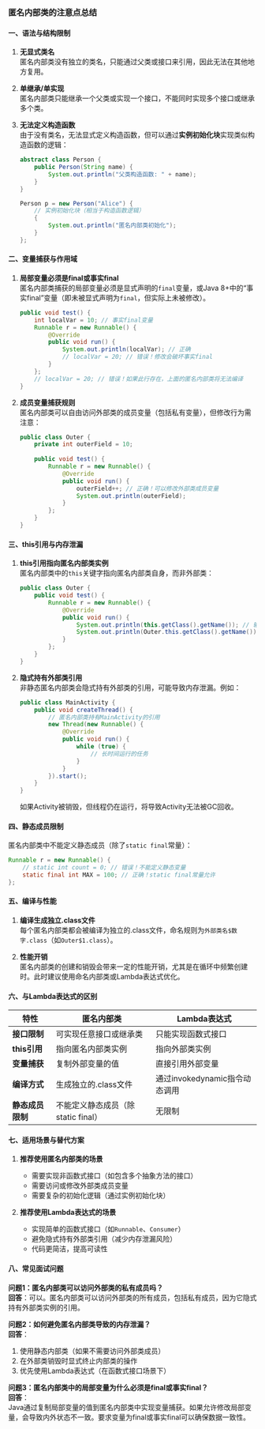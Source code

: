 ### 匿名内部类的注意点总结

#### 一、语法与结构限制
1. **无显式类名**  
   匿名内部类没有独立的类名，只能通过父类或接口来引用，因此无法在其他地方复用。

2. **单继承/单实现**  
   匿名内部类只能继承一个父类或实现一个接口，不能同时实现多个接口或继承多个类。

3. **无法定义构造函数**  
   由于没有类名，无法显式定义构造函数，但可以通过**实例初始化块**实现类似构造函数的逻辑：
   ```java
   abstract class Person {
       public Person(String name) {
           System.out.println("父类构造函数: " + name);
       }
   }

   Person p = new Person("Alice") {
       // 实例初始化块（相当于构造函数逻辑）
       {
           System.out.println("匿名内部类初始化");
       }
   };
   ```


#### 二、变量捕获与作用域
1. **局部变量必须是final或事实final**  
   匿名内部类捕获的局部变量必须是显式声明的`final`变量，或Java 8+中的“事实final”变量（即未被显式声明为`final`，但实际上未被修改）。
   ```java
   public void test() {
       int localVar = 10; // 事实final变量
       Runnable r = new Runnable() {
           @Override
           public void run() {
               System.out.println(localVar); // 正确
               // localVar = 20; // 错误！修改会破坏事实final
           }
       };
       // localVar = 20; // 错误！如果此行存在，上面的匿名内部类将无法编译
   }
   ```

2. **成员变量捕获规则**  
   匿名内部类可以自由访问外部类的成员变量（包括私有变量），但修改行为需注意：
   ```java
   public class Outer {
       private int outerField = 10;
       
       public void test() {
           Runnable r = new Runnable() {
               @Override
               public void run() {
                   outerField++; // 正确！可以修改外部类成员变量
                   System.out.println(outerField);
               }
           };
       }
   }
   ```


#### 三、this引用与内存泄漏
1. **this引用指向匿名内部类实例**  
   匿名内部类中的`this`关键字指向匿名内部类自身，而非外部类：
   ```java
   public class Outer {
       public void test() {
           Runnable r = new Runnable() {
               @Override
               public void run() {
                   System.out.println(this.getClass().getName()); // 输出Outer$1
                   System.out.println(Outer.this.getClass().getName()); // 输出Outer
               }
           };
       }
   }
   ```

2. **隐式持有外部类引用**  
   非静态匿名内部类会隐式持有外部类的引用，可能导致内存泄漏。例如：
   ```java
   public class MainActivity {
       public void createThread() {
           // 匿名内部类持有MainActivity的引用
           new Thread(new Runnable() {
               @Override
               public void run() {
                   while (true) {
                       // 长时间运行的任务
                   }
               }
           }).start();
       }
   }
   ```
   如果Activity被销毁，但线程仍在运行，将导致Activity无法被GC回收。


#### 四、静态成员限制
匿名内部类中不能定义静态成员（除了`static final`常量）：
```java
Runnable r = new Runnable() {
    // static int count = 0; // 错误！不能定义静态变量
    static final int MAX = 100; // 正确！static final常量允许
};
```


#### 五、编译与性能
1. **编译生成独立.class文件**  
   每个匿名内部类都会被编译为独立的.class文件，命名规则为`外部类名$数字.class`（如`Outer$1.class`）。

2. **性能开销**  
   匿名内部类的创建和销毁会带来一定的性能开销，尤其是在循环中频繁创建时。此时建议使用命名内部类或Lambda表达式优化。


#### 六、与Lambda表达式的区别
| **特性**              | **匿名内部类**                     | **Lambda表达式**                     |
|-----------------------|------------------------------------|--------------------------------------|
| **接口限制**          | 可实现任意接口或继承类             | 只能实现函数式接口                   |
| **this引用**          | 指向匿名内部类实例                 | 指向外部类实例                       |
| **变量捕获**          | 复制外部变量的值                   | 直接引用外部变量                     |
| **编译方式**          | 生成独立的.class文件               | 通过invokedynamic指令动态调用        |
| **静态成员限制**      | 不能定义静态成员（除static final） | 无限制                               |


#### 七、适用场景与替代方案
1. **推荐使用匿名内部类的场景**  
   - 需要实现非函数式接口（如包含多个抽象方法的接口）  
   - 需要访问或修改外部类成员变量  
   - 需要复杂的初始化逻辑（通过实例初始化块）

2. **推荐使用Lambda表达式的场景**  
   - 实现简单的函数式接口（如`Runnable`、`Consumer`）  
   - 避免隐式持有外部类引用（减少内存泄漏风险）  
   - 代码更简洁，提高可读性


#### 八、常见面试问题
**问题1：匿名内部类可以访问外部类的私有成员吗？**  
**回答**：可以。匿名内部类可以访问外部类的所有成员，包括私有成员，因为它隐式持有外部类实例的引用。

**问题2：如何避免匿名内部类导致的内存泄漏？**  
**回答**：  
1. 使用静态内部类（如果不需要访问外部类成员）  
2. 在外部类销毁时显式终止内部类的操作  
3. 优先使用Lambda表达式（在函数式接口场景下）

**问题3：匿名内部类中的局部变量为什么必须是final或事实final？**  
**回答**：  
Java通过复制局部变量的值到匿名内部类中实现变量捕获。如果允许修改局部变量，会导致内外状态不一致。要求变量为final或事实final可以确保数据一致性。